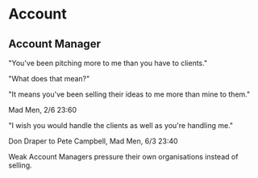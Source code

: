 # Account

## Account Manager

"You've been pitching more to me than you have to clients."

"What does that mean?"

"It means you've been selling their ideas to me more than mine to them."

Mad Men, 2/6 23:60

"I wish you would handle the clients as well as you're handling me."

Don Draper to Pete Campbell, Mad Men, 6/3 23:40

Weak Account Managers pressure their own organisations instead of selling.
